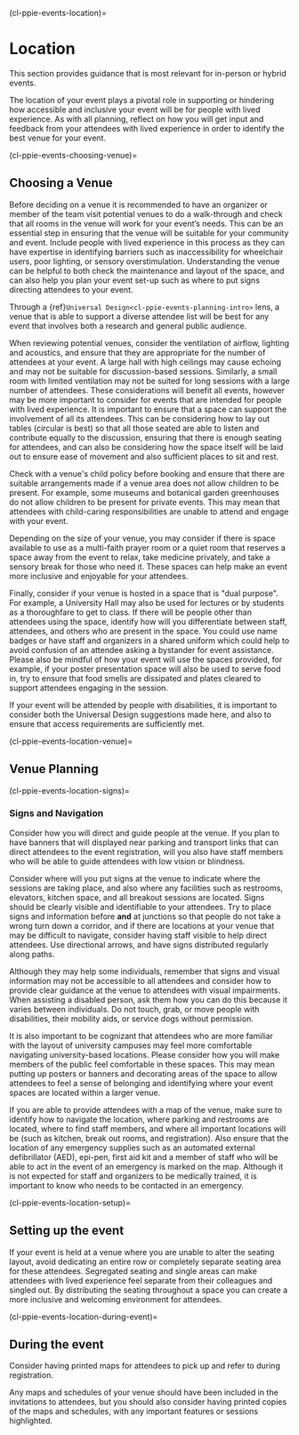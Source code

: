 (cl-ppie-events-location)=
# Location
This section provides guidance that is most relevant for in-person or hybrid events.

The location of your event plays a pivotal role in supporting or hindering how accessible and inclusive your event will be for people with lived experience. As with all planning, reflect on how you will get input and feedback from your attendees with lived experience in order to identify the best venue for your event.


(cl-ppie-events-choosing-venue)=
## Choosing a Venue
Before deciding on a venue it is recommended to have an organizer or member of the team visit potential venues to do a walk-through and check that all rooms in the venue will work for your event’s needs.
This can be an essential step in ensuring that the venue will be suitable for your community and event.
Include people with lived experience in this process as they can have expertise in identifying barriers such as inaccessibility for wheelchair users, poor lighting, or sensory overstimulation.
Understanding the venue can be helpful to both check the maintenance and layout of the space, and can also help you plan your event set-up such as where to put signs directing attendees to your event.

Through a {ref}`Universal Design<cl-ppie-events-planning-intro>` lens, a venue that is able to support a diverse attendee list will be best for any event that involves both a research and general public audience.

When reviewing potential venues, consider the ventilation of airflow, lighting and acoustics, and ensure that they are appropriate for the number of attendees at your event.
A large hall with high ceilings may cause echoing and may not be suitable for discussion-based sessions. Similarly, a small room with limited ventilation may not be suited for long sessions with a large number of attendees.
These considerations will benefit all events, however may be more important to consider for events that are intended for people with lived experience.
It is important to ensure that a space can support the involvement of all its attendees.
This can be considering how to lay out tables (circular is best) so that all those seated are able to listen and contribute equally to the discussion, ensuring that there is enough seating for attendees, and can also be considering how the space itself will be laid out to ensure ease of movement and also sufficient places to sit and rest.

Check with a venue's child policy before booking and ensure that there are suitable arrangements made if a venue area does not allow children to be present.
For example, some museums and botanical garden greenhouses do not allow children to be present for private events. This may mean that attendees with child-caring responsibilities are unable to attend and engage with your event.

Depending on the size of your venue, you may consider if there is space available to use as a multi-faith prayer room or a quiet room that reserves a space away from the event to relax, take medicine privately, and take a sensory break for those who need it.
These spaces can help make an event more inclusive and enjoyable for your attendees.

Finally, consider if your venue is hosted in a space that is "dual purpose".
For example, a University Hall may also be used for lectures or by students as a thoroughfare to get to class.
If there will be people other than attendees using the space, identify how will you differentiate between staff, attendees, and others who are present in the space.
You could use name badges or have staff and organizers in a shared uniform which could help to avoid confusion of an attendee asking a bystander for event assistance.
Please also be mindful of how your event will use the spaces provided, for example, if your poster presentation space will also be used to serve food in, try to ensure that food smells are dissipated and plates cleared to support attendees engaging in the session.

If your event will be attended by people with disabilities, it is important to consider both the Universal Design suggestions made here, and also to ensure that access requirements are sufficiently met.


(cl-ppie-events-location-venue)=
## Venue Planning

(cl-ppie-events-location-signs)=
### Signs and Navigation
Consider how you will direct and guide people at the venue. If you plan to have banners that will displayed near parking and transport links that can direct attendees to the event registration, will you also have staff members who will be able to guide attendees with low vision or blindness.

Consider where will you put signs at the venue to indicate where the sessions are taking place, and also where any facilities such as restrooms, elevators, kitchen space, and all breakout sessions are located. Signs should be clearly visible and identifiable to your attendees.
Try to place signs and information before **and** at junctions so that people do not take a wrong turn down a corridor, and if there are locations at your venue that may be difficult to navigate, consider having staff visible to help direct attendees. Use directional arrows, and have signs distributed regularly along paths.

Although they may help some individuals, remember that signs and visual information may not be accessible to all attendees and consider how to provide clear guidance at the venue to attendees with visual impairments.
When assisting a disabled person, ask them how you can do this because it varies between individuals.
Do not touch, grab, or move people with disabilities, their mobility aids, or service dogs without permission.

It is also important to be cognizant that attendees who are more familiar with the layout of university campuses may feel more comfortable navigating university-based locations.
Please consider how you will make members of the public feel comfortable in these spaces.
This may mean putting up posters or banners and decorating areas of the space to allow attendees to feel a sense of belonging and identifying where your event spaces are located within a larger venue.

If you are able to provide attendees with a map of the venue, make sure to identify how to navigate the location, where parking and restrooms are located, where to find staff members, and where all important locations will be (such as kitchen, break out rooms, and registration).
Also ensure that the location of any emergency supplies such as an automated external defibrillator (AED), epi-pen, first aid kit and a member of staff who will be able to act in the event of an emergency is marked on the map.
Although it is not expected for staff and organizers to be medically trained, it is important to know who needs to be contacted in an emergency.

(cl-ppie-events-location-setup)=
## Setting up the event
If your event is held at a venue where you are unable to alter the seating layout, avoid dedicating an entire row or completely separate seating area for these attendees.
Segregated seating and single areas can make attendees with lived experience feel separate from their colleagues and singled out.
By distributing the seating throughout a space you can create a more inclusive and welcoming environment for attendees.


(cl-ppie-events-location-during-event)=
## During the event
Consider having printed maps for attendees to pick up and refer to during registration.

Any maps and schedules of your venue should have been included in the invitations to attendees, but you should also consider having printed copies of the maps and schedules, with any important features or sessions highlighted.
